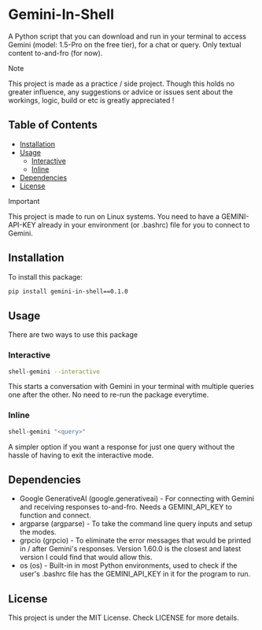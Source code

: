 # Gemini-In-Shell

A Python script that you can download and run in your terminal to access Gemini (model: 1.5-Pro on the free tier), for a chat or query. Only textual content to-and-fro (for now). 

> [!NOTE]
> This project is made as a practice / side project. Though this holds no greater influence, any suggestions or advice or issues sent about the workings, logic, build or etc is greatly appreciated !

## Table of Contents

* [Installation](#installation)
* [Usage](#usage)
  * [Interactive](#interactive)
  * [Inline](#inline)
* [Dependencies](#dependencies)
* [License](#license)

> [!IMPORTANT]  
> This project is made to run on Linux systems. You need to have a GEMINI-API-KEY already in your environment (or .bashrc) file for you to connect to Gemini.

## Installation
To install this package:

```bash
pip install gemini-in-shell==0.1.0
```

## Usage
There are two ways to use this package

### Interactive
```bash
shell-gemini --interactive
```
This starts a conversation with Gemini in your terminal with multiple queries one after the other. No need to re-run the package everytime.

### Inline
```bash
shell-gemini "<query>"
```
A simpler option if you want a response for just one query without the hassle of having to exit the interactive mode.

## Dependencies
* Google GenerativeAI (google.generativeai) - For connecting with Gemini and receiving responses to-and-fro. Needs a GEMINI_API_KEY to function and connect.
* argparse (argparse) - To take the command line query inputs and setup the modes.
* grpcio (grpcio) - To eliminate the error messages that would be printed in / after Gemini's responses. Version 1.60.0 is the closest and latest version I could find that would allow this.
* os (os) - Built-in in most Python environments, used to check if the user's .bashrc file has the GEMINI_API_KEY in it for the program to run.

## License
This project is under the MIT License. Check LICENSE for more details.








